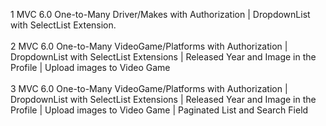 1 MVC 6.0 One-to-Many Driver/Makes with Authorization | DropdownList with SelectList Extension.
<br>
<br>
2 MVC 6.0 One-to-Many VideoGame/Platforms with Authorization | DropdownList with SelectList Extensions | Released Year and Image in the Profile | Upload images to Video Game
<br>
<br>
3 MVC 6.0 One-to-Many VideoGame/Platforms with Authorization | DropdownList with SelectList Extensions | Released Year and Image in the Profile | Upload images to Video Game | Paginated List and Search Field
